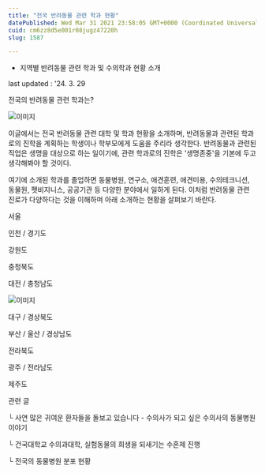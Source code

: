 ```yaml
---
title: "전국 반려동물 관련 학과 현황"
datePublished: Wed Mar 31 2021 23:58:05 GMT+0000 (Coordinated Universal Time)
cuid: cm6zz8d5e001r08jugz47220h
slug: 1587

---
```



- 지역별 반려동물 관련 학과 및 수의학과 현황 소개

last updated : '24. 3. 29

전국의 반려동물 관련 학과는?

![이미지](https://cdn.hashnode.com/res/hashnode/image/upload/v1739247792978/422f6a96-83ee-4e8e-a995-c7d8907af2ed.jpeg)

이글에서는 전국 반려동물 관련 대학 및 학과 현황을 소개하며, 반려동물과 관련된 학과로의 진학을 계획하는 학생이나 학부모에게 도움을 주리라 생각한다. 반려동물과 관련된 직업은 생명을 대상으로 하는 일이기에, 관련 학과로의 진학은 '생명존중'을 기본에 두고 생각해봐야 할 것이다.

여기에 소개된 학과를 졸업하면 동물병원, 연구소, 애견훈련, 애견미용, 수의테크니션, 동물원, 펫비지니스, 공공기관 등 다양한 분야에서 일하게 된다. 이처럼 반려동물 관련 진로가 다양하다는 것을 이해하며 아래 소개하는 현황을 살펴보기 바란다.

서울

인천 / 경기도

강원도

충청북도

대전 / 충청남도

![이미지](https://cdn.hashnode.com/res/hashnode/image/upload/v1739247795552/58e9494f-3336-4ed6-a37d-069b934a31c6.png)

대구 / 경상북도

부산 / 울산 / 경상남도

전라북도

광주 / 전라남도

제주도

관련 글

└ 사연 많은 귀여운 환자들을 돌보고 있습니다 - 수의사가 되고 싶은 수의사의 동물병원 이야기

└ 건국대학교 수의과대학, 실험동물의 희생을 되새기는 수혼제 진행

└ 전국의 동물병원 분포 현황